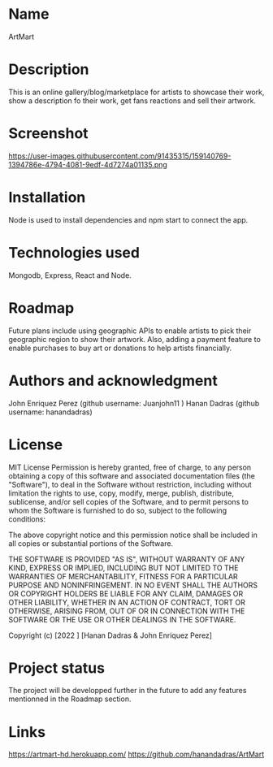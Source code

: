 # Name
ArtMart

# Description
This is an online gallery/blog/marketplace for artists to showcase their work, show a description fo their work, get fans reactions and sell their artwork.

# Screenshot
https://user-images.githubusercontent.com/91435315/159140769-1394786e-4794-4081-9edf-4d7274a01135.png


# Installation
Node is used to install dependencies and npm start to connect the app.

# Technologies used
Mongodb, Express, React and Node. 


# Roadmap
Future plans include using geographic APIs to enable artists to pick their geographic region to show their artwork. 
Also, adding a payment feature to enable purchases to buy art or donations to help artists financially.


# Authors and acknowledgment
John Enriquez Perez (github username: Juanjohn11 )
Hanan Dadras (github username: hanandadras)

# License
MIT License
Permission is hereby granted, free of charge, to any person obtaining a copy
of this software and associated documentation files (the "Software"), to deal
in the Software without restriction, including without limitation the rights
to use, copy, modify, merge, publish, distribute, sublicense, and/or sell
copies of the Software, and to permit persons to whom the Software is
furnished to do so, subject to the following conditions:

The above copyright notice and this permission notice shall be included in all
copies or substantial portions of the Software.

THE SOFTWARE IS PROVIDED "AS IS", WITHOUT WARRANTY OF ANY KIND, EXPRESS OR
IMPLIED, INCLUDING BUT NOT LIMITED TO THE WARRANTIES OF MERCHANTABILITY,
FITNESS FOR A PARTICULAR PURPOSE AND NONINFRINGEMENT. IN NO EVENT SHALL THE
AUTHORS OR COPYRIGHT HOLDERS BE LIABLE FOR ANY CLAIM, DAMAGES OR OTHER
LIABILITY, WHETHER IN AN ACTION OF CONTRACT, TORT OR OTHERWISE, ARISING FROM,
OUT OF OR IN CONNECTION WITH THE SOFTWARE OR THE USE OR OTHER DEALINGS IN THE
SOFTWARE.

Copyright (c) [2022 ] [Hanan Dadras & John Enriquez Perez]

# Project status
The project will be developped further in the future to add any features mentionned in the Roadmap section.

# Links
https://artmart-hd.herokuapp.com/
https://github.com/hanandadras/ArtMart
